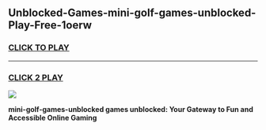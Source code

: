 
## Unblocked-Games-mini-golf-games-unblocked-Play-Free-1oerw
<h3>
<a href="https://premium76.site?title=mini-golf-games-unblocked&ref=20A">CLICK TO PLAY</a></h3>
<hr>

<h3>
<a href="https://premium76.site?title=mini-golf-games-unblocked&ref=20A">CLICK 2 PLAY</a>
  
</h3>

<a href="https://premium76.site?title=mini-golf-games-unblocked&ref=20A"><img src="https://clearcache.store/games.png"></a>


**mini-golf-games-unblocked games unblocked: Your Gateway to Fun and Accessible Online Gaming**
